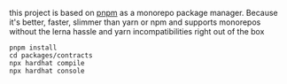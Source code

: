 this project is based on [pnpm](https://pnpm.io) as a monorepo package manager. Because it's better, faster, slimmer than yarn or npm and supports monorepos without the lerna hassle and yarn incompatibilities right out of the box

```
pnpm install
cd packages/contracts
npx hardhat compile
npx hardhat console
```
